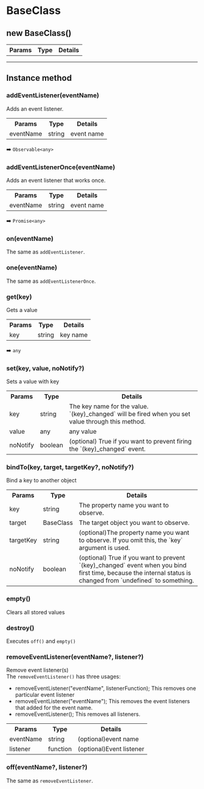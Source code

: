 # BaseClass

## new BaseClass()

<table>
<tr>
  <th>Params</th>
  <th>Type</th>
  <th>Details</th>
</tr>
</table>

-----

## Instance method

### addEventListener(eventName)

Adds an event listener.

<table>
<tr>
  <th>Params</th>
  <th>Type</th>
  <th>Details</th>
</tr>
<tr>
  <td>eventName</td>
  <td>string</td>
  <td>event name</td>
</tr>
</table>

:arrow_right: `Observable<any>`


### addEventListenerOnce(eventName)

Adds an event listener that works once.

<table>
<tr>
  <th>Params</th>
  <th>Type</th>
  <th>Details</th>
</tr>
<tr>
  <td>eventName</td>
  <td>string</td>
  <td>event name</td>
</tr>
</table>

:arrow_right: `Promise<any>`

### on(eventName)

The same as `addEventListener`.

### one(eventName)

The same as `addEventListenerOnce`.


### get(key)

Gets a value

<table>
<tr>
  <th>Params</th>
  <th>Type</th>
  <th>Details</th>
</tr>
<tr>
  <td>key</td>
  <td>string</td>
  <td>key name</td>
</tr>
</table>

:arrow_right: `any`



### set(key, value, noNotify?)

Sets a value with key

<table>
<tr>
  <th>Params</th>
  <th>Type</th>
  <th>Details</th>
</tr>
<tr>
  <td>key</td>
  <td>string</td>
  <td>The key name for the value. `(key)_changed` will be fired when you set value through this method.</td>
</tr>
<tr>
  <td>value</td>
  <td>any</td>
  <td>any value</td>
</tr>
<tr>
  <td>noNotify</td>
  <td>boolean</td>
  <td>(optional) True if you want to prevent firing the `(key)_changed` event.</td>
</tr>
</table>


### bindTo(key, target, targetKey?, noNotify?)

Bind a key to another object

<table>
<tr>
  <th>Params</th>
  <th>Type</th>
  <th>Details</th>
</tr>
<tr>
  <td>key</td>
  <td>string</td>
  <td>The property name you want to observe.</td>
</tr>
<tr>
  <td>target</td>
  <td>BaseClass</td>
  <td>The target object you want to observe.</td>
</tr>
<tr>
  <td>targetKey</td>
  <td>string</td>
  <td>(optional)The property name you want to observe. If you omit this, the `key` argument is used.</td>
</tr>
<tr>
  <td>noNotify</td>
  <td>boolean</td>
  <td>(optional) True if you want to prevent `(key)_changed` event when you bind first time, because the internal status is changed from `undefined` to something.</td>
</tr>
</table>

### empty()

Clears all stored values

### destroy()

Executes `off()` and `empty()`


### removeEventListener(eventName?, listener?)

Remove event listener(s)<br>
The `removeEventListener()` has three usages:<br>
- removeEventListener("eventName", listenerFunction);
  This removes one particular event listener
- removeEventListener("eventName");
  This removes the event listeners that added for the event name.
- removeEventListener();
  This removes all listeners.

<table>
<tr>
  <th>Params</th>
  <th>Type</th>
  <th>Details</th>
</tr>
<tr>
  <td>eventName</td>
  <td>string</td>
  <td>(optional)event name</td>
</tr>
<tr>
  <td>listener</td>
  <td>function</td>
  <td>(optional)Event listener</td>
</tr>
</table>


### off(eventName?, listener?)

The same as `removeEventListener`.
